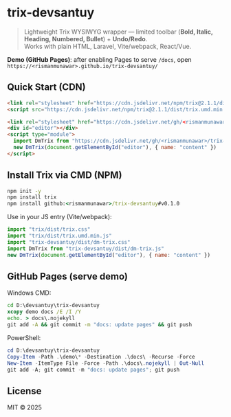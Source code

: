 # trix-devsantuy

> Lightweight Trix WYSIWYG wrapper — limited toolbar (**Bold, Italic, Heading, Numbered, Bullet**) + **Undo/Redo**.  
> Works with plain HTML, Laravel, Vite/webpack, React/Vue.

**Demo (GitHub Pages)**: after enabling Pages to serve `/docs`, open `https://<rismanmunawar>.github.io/trix-devsantuy/`

## Quick Start (CDN)
```html
<link rel="stylesheet" href="https://cdn.jsdelivr.net/npm/trix@2.1.1/dist/trix.css">
<script src="https://cdn.jsdelivr.net/npm/trix@2.1.1/dist/trix.umd.min.js"></script>

<link rel="stylesheet" href="https://cdn.jsdelivr.net/gh/<rismanmunawar>/trix-devsantuy@v0.1.0/dist/dm-trix.css">
<div id="editor"></div>
<script type="module">
  import DmTrix from "https://cdn.jsdelivr.net/gh/<rismanmunawar>/trix-devsantuy@v0.1.0/dist/dm-trix.js"
  new DmTrix(document.getElementById("editor"), { name: "content" })
</script>
```

## Install Trix via CMD (NPM)
```bat
npm init -y
npm install trix
npm install github:<rismanmunawar>/trix-devsantuy#v0.1.0
```
Use in your JS entry (Vite/webpack):
```js
import "trix/dist/trix.css"
import "trix/dist/trix.umd.min.js"
import "trix-devsantuy/dist/dm-trix.css"
import DmTrix from "trix-devsantuy/dist/dm-trix.js"
new DmTrix(document.getElementById("editor"), { name: "content" })
```

## GitHub Pages (serve demo)
Windows CMD:
```bat
cd D:\devsantuy\trix-devsantuy
xcopy demo docs /E /I /Y
echo. > docs\.nojekyll
git add -A && git commit -m "docs: update pages" && git push
```
PowerShell:
```powershell
cd D:\devsantuy\trix-devsantuy
Copy-Item -Path .\demo\* -Destination .\docs\ -Recurse -Force
New-Item -ItemType File -Force -Path .\docs\.nojekyll | Out-Null
git add -A; git commit -m "docs: update pages"; git push
```

## License
MIT © 2025
